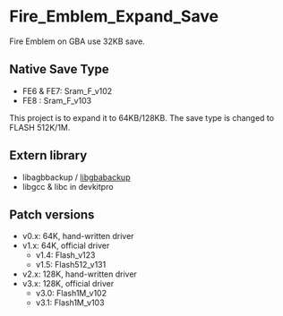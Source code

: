 # Fire_Emblem_Expand_Save

Fire Emblem on GBA use 32KB save.

## Native Save Type
* FE6 & FE7: Sram_F_v102
* FE8 : Sram_F_v103

This project is to expand it to 64KB/128KB. The save type is changed to FLASH 512K/1M.

## Extern library
* libagbbackup / [libgbabackup](https://github.com/laqieer/libgbabackup)
* libgcc & libc in devkitpro

## Patch versions
* v0.x: 64K, hand-written driver
* v1.x: 64K, official driver
   * v1.4: Flash_v123
   * v1.5: Flash512_v131
* v2.x: 128K, hand-written driver
* v3.x: 128K, official driver
   * v3.0: Flash1M_v102
   * v3.1: Flash1M_v103
